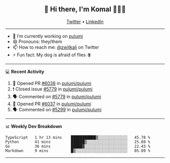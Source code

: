 <h2 align="center"> 👋 Hi there, I'm Komal 🧑🏾‍💻 </h2>
<p align="center">
    <a href="https://twitter.com/zwitkali">Twitter</a> •
    <a href="https://www.linkedin.com/in/komal-ali/">LinkedIn</a>
</p>

--------

- 🔭 I’m currently working on [pulumi](https://github.com/pulumi/pulumi)
- 😄 Pronouns: they/them
- 📫 How to reach me: [@zwitkali](https://twitter.com/zwitkali) on Twitter
- ⚡ Fun fact: My dog is afraid of flies 🪰

--------
💻 **Recent Activity**

<!--START_SECTION:activity-->
1. 💪 Opened PR [#6038](https://github.com/pulumi/pulumi/pull/6038) in [pulumi/pulumi](https://github.com/pulumi/pulumi)
2. ❗️ Closed issue [#5779](https://github.com/pulumi/pulumi/issues/5779) in [pulumi/pulumi](https://github.com/pulumi/pulumi)
3. 🗣 Commented on [#5779](https://github.com/pulumi/pulumi/issues/5779) in [pulumi/pulumi](https://github.com/pulumi/pulumi)
4. 💪 Opened PR [#6037](https://github.com/pulumi/pulumi/pull/6037) in [pulumi/pulumi](https://github.com/pulumi/pulumi)
5. 🗣 Commented on [#5299](https://github.com/pulumi/pulumi/issues/5299) in [pulumi/pulumi](https://github.com/pulumi/pulumi)
<!--END_SECTION:activity-->

--------

📊 **Weekly Dev Breakdown**
<!--START_SECTION:waka-->
```text
TypeScript   1 hr 13 mins    ███████████▒░░░░░░░░░░░░░   45.78 % 
Python       41 mins         ██████▒░░░░░░░░░░░░░░░░░░   25.89 % 
Go           36 mins         █████▓░░░░░░░░░░░░░░░░░░░   22.43 % 
Markdown     9 mins          █▒░░░░░░░░░░░░░░░░░░░░░░░   05.89 % 
```
<!--END_SECTION:waka-->

--------